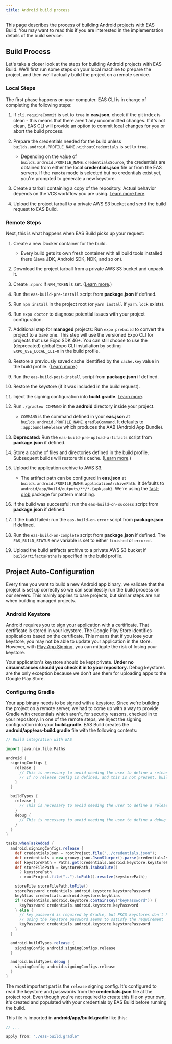 ```yaml
---
title: Android build process
---
```


This page describes the process of building Android projects with EAS Build. You may want to read this if you are interested in the implementation details of the build service.

## Build Process

Let's take a closer look at the steps for building Android projects with EAS Build. We'll first run some steps on your local machine to prepare the project, and then we'll actually build the project on a remote service.

### Local Steps

The first phase happens on your computer. EAS CLI is in charge of completing the following steps:

1. If `cli.requireCommit` is set to `true` in **eas.json**, check if the git index is clean - this means that there aren't any uncommitted changes. If it's not clean, EAS CLI will provide an option to commit local changes for you or abort the build process.
1. Prepare the credentials needed for the build unless `builds.android.PROFILE_NAME.withoutCredentials` is set to `true`.

   - Depending on the value of `builds.android.PROFILE_NAME.credentialsSource`, the credentials are obtained from either the local **credentials.json** file or from the EAS servers. If the `remote` mode is selected but no credentials exist yet, you're prompted to generate a new keystore.

1. Create a tarball containing a copy of the repository. Actual behavior depends on the VCS workflow you are using. [Learn more here](https://expo.fyi/eas-vcs-workflow).
1. Upload the project tarball to a private AWS S3 bucket and send the build request to EAS Build.

### Remote Steps

Next, this is what happens when EAS Build picks up your request:

1. Create a new Docker container for the build.

   - Every build gets its own fresh container with all build tools installed there (Java JDK, Android SDK, NDK, and so on).

1. Download the project tarball from a private AWS S3 bucket and unpack it.
1. Create `.npmrc` if `NPM_TOKEN` is set. ([Learn more](/build-reference/private-npm-packages).)
1. Run the `eas-build-pre-install` script from **package.json** if defined.
1. Run `npm install` in the project root (or `yarn install` if `yarn.lock` exists).
1. Run `expo doctor` to diagnose potential issues with your project configuration.
1. Additional step for **managed** projects: Run `expo prebuild` to convert the project to a bare one. This step will use the versioned Expo CLI for projects that use Expo SDK 46+. You can still choose to use the (deprecated) global Expo CLI installation by setting `EXPO_USE_LOCAL_CLI=0` in the build profile.
1. Restore a previously saved cache identified by the `cache.key` value in the build profile. ([Learn more](../build/eas-json/).)
1. Run the `eas-build-post-install` script from **package.json** if defined.
1. Restore the keystore (if it was included in the build request).
1. Inject the signing configuration into **build.gradle**. [Learn more](#configuring-gradle).
1. Run `./gradlew COMMAND` in the **android** directory inside your project.

   - `COMMAND` is the command defined in your **eas.json** at `builds.android.PROFILE_NAME.gradleCommand`. It defaults to `:app:bundleRelease` which produces the AAB (Android App Bundle).

1. **Deprecated:** Run the `eas-build-pre-upload-artifacts` script from **package.json** if defined.
1. Store a cache of files and directories defined in the build profile. Subsequent builds will restore this cache. ([Learn more](../build/eas-json/).)
1. Upload the application archive to AWS S3.

   - The artifact path can be configured in **eas.json** at `builds.android.PROFILE_NAME.applicationArchivePath`. It defaults to `android/app/build/outputs/**/*.{apk,aab}`. We're using the [fast-glob](https://github.com/mrmlnc/fast-glob#pattern-syntax) package for pattern matching.

1. If the build was successful: run the `eas-build-on-success` script from **package.json** if defined.
1. If the build failed: run the `eas-build-on-error` script from **package.json** if defined.
1. Run the `eas-build-on-complete` script from **package.json** if defined. The `EAS_BUILD_STATUS` env variable is set to either `finished` or `errored`.
1. Upload the build artifacts archive to a private AWS S3 bucket if `buildArtifactsPaths` is specified in the build profile.

## Project Auto-Configuration

Every time you want to build a new Android app binary, we validate that the project is set up correctly so we can seamlessly run the build process on our servers. This mainly applies to bare projects, but similar steps are run when building managed projects.

### Android Keystore

Android requires you to sign your application with a certificate. That certificate is stored in your keystore. The Google Play Store identifies applications based on the certificate. This means that if you lose your keystore, you may not be able to update your application in the store. However, with [Play App Signing](https://developer.android.com/studio/publish/app-signing#app-signing-google-play), you can mitigate the risk of losing your keystore.

Your application's keystore should be kept private. **Under no circumstances should you check it in to your repository.** Debug keystores are the only exception because we don't use them for uploading apps to the Google Play Store.

### Configuring Gradle

Your app binary needs to be signed with a keystore. Since we're building the project on a remote server, we had to come up with a way to provide Gradle with credentials which aren't, for security reasons, checked in to your repository. In one of the remote steps, we inject the signing configuration into your **build.gradle**. EAS Build creates the **android/app/eas-build.gradle** file with the following contents:

<!-- prettier-ignore -->
```groovy
// Build integration with EAS

import java.nio.file.Paths

android {
  signingConfigs {
    release {
      // This is necessary to avoid needing the user to define a release signing config manually
      // If no release config is defined, and this is not present, build for assembleRelease will crash
    }
  }

  buildTypes {
    release {
      // This is necessary to avoid needing the user to define a release build type manually
    }
    debug {
      // This is necessary to avoid needing the user to define a debug build type manually
    }
  }
}

tasks.whenTaskAdded {
  android.signingConfigs.release {
    def credentialsJson = rootProject.file("../credentials.json");
    def credentials = new groovy.json.JsonSlurper().parse(credentialsJson)
    def keystorePath = Paths.get(credentials.android.keystore.keystorePath);
    def storeFilePath = keystorePath.isAbsolute()
      ? keystorePath
      : rootProject.file("..").toPath().resolve(keystorePath);

    storeFile storeFilePath.toFile()
    storePassword credentials.android.keystore.keystorePassword
    keyAlias credentials.android.keystore.keyAlias
    if (credentials.android.keystore.containsKey("keyPassword")) {
      keyPassword credentials.android.keystore.keyPassword
    } else {
      // key password is required by Gradle, but PKCS keystores don't have one
      // using the keystore password seems to satisfy the requirement
      keyPassword credentials.android.keystore.keystorePassword
    }
  }

  android.buildTypes.release {
    signingConfig android.signingConfigs.release
  }

  android.buildTypes.debug {
    signingConfig android.signingConfigs.release
  }
}

```

The most important part is the `release` signing config. It's configured to read the keystore and passwords from the **credentials.json** file at the project root. Even though you're not required to create this file on your own, it's created and populated with your credentials by EAS Build before running the build.

This file is imported in **android/app/build.gradle** like this:

```groovy
// ...

apply from: "./eas-build.gradle"
```
